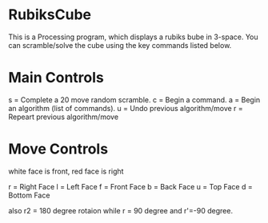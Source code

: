 # RubiksCube

This is a Processing program, which displays a rubiks bube in 3-space. 
You can scramble/solve the cube using the key commands listed below.

# Main Controls

s = Complete a 20 move random scramble.
c = Begin a command.
a = Begin an algorithm (list of commands).
u = Undo previous algorithm/move
r = Repeart previous algorithm/move

# Move Controls

white face is front, red face is right 

r = Right Face
l = Left Face
f = Front Face
b = Back Face
u = Top Face
d = Bottom Face

also r2 = 180 degree rotaion while r = 90 degree and r'=-90 degree.
